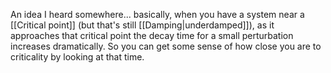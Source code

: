 An idea I heard somewhere... basically, when you have a system near a [[Critical point]] (but that's still [[Damping|underdamped]]), as it approaches that critical point the decay time for a small perturbation increases dramatically. So you can get some sense of how close you are to criticality by looking at that time. 